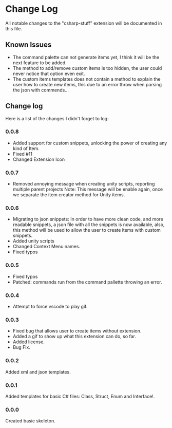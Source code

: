 # Change Log

All notable changes to the "csharp-stuff" extension will be documented in this file.

## Known Issues

- The command palette can not generate items yet, I think it will be the next feature to be added.
- The method to add/remove custom items is too hidden, the user could never notice that option even exit.
- The custom items templates does not contain a method to explain the user how to create new items, this due to an error throw when parsing the json with commends...

## Change log

 Here is a list of the changes I didn't forget to log:

### 0.0.8

- Added support for custom snippets, unlocking the power of creating any kind of Item.
- Fixed #11
- Changed Extension Icon

### 0.0.7

- Removed annoying message when creating unity scripts, reporting multiple parent projects
  Note: This message will be enable again, once we separate the item creator method for Unity items.

### 0.0.6

- Migrating to json snippets: In order to have more clean code, and more readable snippets, a json file with all the snippets is now available, also, this method will be used to allow the user to create items with custom snippets.
- Added unity scripts
- Changed Context Menu names.
- Fixed typos

### 0.0.5

- Fixed typos
- Patched: commands run from the command pallette throwing an error.

### 0.0.4

- Attempt to force vscode to play gif.

### 0.0.3

- Fixed bug that allows user to create items without extension.
- Added a gif to show up what this extension can do, so far.
- Added license.
- Bug Fix.

### 0.0.2

Added xml and json templates.

### 0.0.1

Added templates for basic C# files: Class, Struct, Enum and Interface!.

### 0.0.0

Created basic skeleton.
